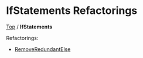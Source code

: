 # IfStatements Refactorings

[Top](../) / **IfStatements**

Refactorings:

* [RemoveRedundantElse](RemoveRedundantElse.md)